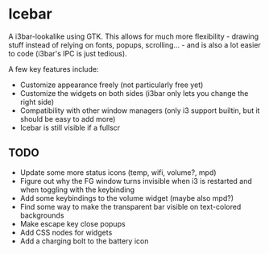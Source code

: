 # Icebar

A i3bar-lookalike using GTK. This allows for much more flexibility - drawing
stuff instead of relying on fonts, popups, scrolling... - and is also a lot
easier to code (i3bar's IPC is just tedious).

A few key features include:

* Customize appearance freely (not particularly free yet)
* Customize the widgets on both sides (i3bar only lets you change the right
  side)
* Compatibility with other window managers (only i3 support builtin, but it
  should be easy to add more)
* Icebar is still visible if a fullscr

## TODO

* Update some more status icons (temp, wifi, volume?, mpd)
* Figure out why the FG window turns invisible when i3 is restarted and when
  toggling with the keybinding
* Add some keybindings to the volume widget (maybe also mpd?)
* Find some way to make the transparent bar visible on text-colored
  backgrounds
* Make escape key close popups
* Add CSS nodes for widgets
* Add a charging bolt to the battery icon

